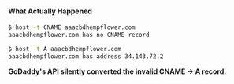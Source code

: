 #### What Actually Happened

```bash
$ host -t CNAME aaacbdhempflower.com
aaacbdhempflower.com has no CNAME record

$ host -t A aaacbdhempflower.com
aaacbdhempflower.com has address 34.143.72.2
```

**GoDaddy's API silently converted the invalid CNAME → A record.**
